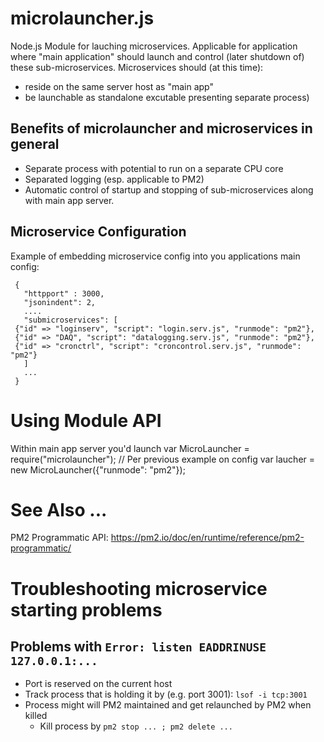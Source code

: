 # microlauncher.js

Node.js Module for lauching microservices.
Applicable for application where "main application" should launch
and control (later shutdown of) these sub-microservices.
Microservices should (at this time):
- reside on the same server host as "main app"
- be launchable as standalone excutable presenting separate process)

## Benefits of microlauncher and microservices in general

- Separate process with potential to run on a separate CPU core
- Separated logging (esp. applicable to PM2)
- Automatic control of startup and stopping of sub-microservices along
  with main app server.

## Microservice Configuration

Example of embedding microservice config into you applications main config:

     {
       "httpport" : 3000,
       "jsonindent": 2,
       ....
       "submicroservices": [
	 {"id" => "loginserv", "script": "login.serv.js", "runmode": "pm2"},
	 {"id" => "DAQ", "script": "datalogging.serv.js", "runmode": "pm2"},
	 {"id" => "cronctrl", "script": "croncontrol.serv.js", "runmode": "pm2"}
       ]
       ...
     }

# Using Module API

Within main app server you'd launch 
     var MicroLauncher = require("microlauncher");
     // Per previous example on config
     var laucher = new MicroLauncher({"runmode": "pm2"});

# See Also ...

PM2 Programmatic API:
https://pm2.io/doc/en/runtime/reference/pm2-programmatic/

# Troubleshooting microservice starting problems

## Problems with `Error: listen EADDRINUSE 127.0.0.1:...`

- Port is reserved on the current host
- Track process that is holding it by (e.g. port 3001): `lsof -i tcp:3001`
- Process might will PM2 maintained and get relaunched by PM2 when killed
  - Kill process by `pm2 stop ... ; pm2 delete ...`
